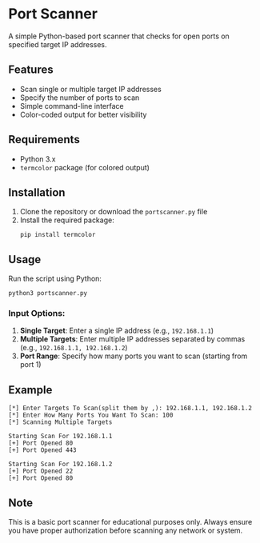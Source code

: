 # Port Scanner

A simple Python-based port scanner that checks for open ports on specified target IP addresses.

## Features

- Scan single or multiple target IP addresses
- Specify the number of ports to scan
- Simple command-line interface
- Color-coded output for better visibility

## Requirements

- Python 3.x
- `termcolor` package (for colored output)

## Installation

1. Clone the repository or download the `portscanner.py` file
2. Install the required package:
   ```
   pip install termcolor
   ```

## Usage

Run the script using Python:
```
python3 portscanner.py
```

### Input Options:
1. **Single Target**: Enter a single IP address (e.g., `192.168.1.1`)
2. **Multiple Targets**: Enter multiple IP addresses separated by commas (e.g., `192.168.1.1, 192.168.1.2`)
3. **Port Range**: Specify how many ports you want to scan (starting from port 1)

## Example

```
[*] Enter Targets To Scan(split them by ,): 192.168.1.1, 192.168.1.2
[*] Enter How Many Ports You Want To Scan: 100
[*] Scanning Multiple Targets

Starting Scan For 192.168.1.1
[+] Port Opened 80
[+] Port Opened 443

Starting Scan For 192.168.1.2
[+] Port Opened 22
[+] Port Opened 80
```

## Note

This is a basic port scanner for educational purposes only. Always ensure you have proper authorization before scanning any network or system.

